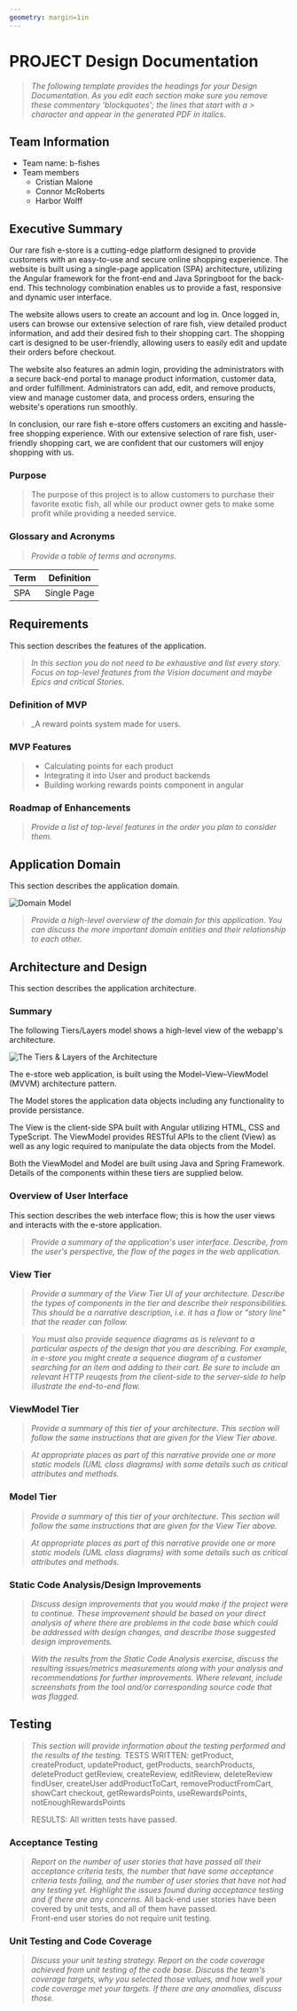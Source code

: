 ```yaml
---
geometry: margin=1in
---
```

# PROJECT Design Documentation

> _The following template provides the headings for your Design
> Documentation.  As you edit each section make sure you remove these
> commentary 'blockquotes'; the lines that start with a > character
> and appear in the generated PDF in italics._

## Team Information
* Team name: b-fishes
* Team members
  * Cristian Malone
  * Connor McRoberts
  * Harbor Wolff

## Executive Summary

Our rare fish e-store is a cutting-edge platform designed to provide customers with an easy-to-use and secure online shopping experience. The website is built using a single-page application (SPA) architecture, utilizing the Angular framework for the front-end and Java Springboot for the back-end. This technology combination enables us to provide a fast, responsive and dynamic user interface.

The website allows users to create an account and log in. Once logged in, users can browse our extensive selection of rare fish, view detailed product information, and add their desired fish to their shopping cart. The shopping cart is designed to be user-friendly, allowing users to easily edit and update their orders before checkout.

The website also features an admin login, providing the administrators with a secure back-end portal to manage product information, customer data, and order fulfillment. Administrators can add, edit, and remove products, view and manage customer data, and process orders, ensuring the website's operations run smoothly.

In conclusion, our rare fish e-store offers customers an exciting and hassle-free shopping experience. With our extensive selection of rare fish, user-friendly shopping cart, we are confident that our customers will enjoy shopping with us.

### Purpose
> The purpose of this project is to allow customers to purchase their favorite
> exotic fish, all while our product owner gets to make some profit while providing 
> a needed service.

### Glossary and Acronyms
> _Provide a table of terms and acronyms._

| Term | Definition |
|------|------------|
| SPA | Single Page |


## Requirements

This section describes the features of the application.

> _In this section you do not need to be exhaustive and list every
> story.  Focus on top-level features from the Vision document and
> maybe Epics and critical Stories._

### Definition of MVP
> _A reward points system made for users.

### MVP Features
> * Calculating points for each product
> * Integrating it into User and product backends
> * Building working rewards points component in angular

### Roadmap of Enhancements
> _Provide a list of top-level features in the order you plan to consider them._


## Application Domain

This section describes the application domain.

![Domain Model](swen_domain.png)

> _Provide a high-level overview of the domain for this application. You
> can discuss the more important domain entities and their relationship
> to each other._


## Architecture and Design

This section describes the application architecture.

### Summary

The following Tiers/Layers model shows a high-level view of the webapp's architecture.

![The Tiers & Layers of the Architecture](architecture-tiers-and-layers.png)

The e-store web application, is built using the Model–View–ViewModel (MVVM) architecture pattern. 

The Model stores the application data objects including any functionality to provide persistance. 

The View is the client-side SPA built with Angular utilizing HTML, CSS and TypeScript. The ViewModel provides RESTful APIs to the client (View) as well as any logic required to manipulate the data objects from the Model.

Both the ViewModel and Model are built using Java and Spring Framework. Details of the components within these tiers are supplied below.


### Overview of User Interface

This section describes the web interface flow; this is how the user views and interacts
with the e-store application.

> _Provide a summary of the application's user interface.  Describe, from
> the user's perspective, the flow of the pages in the web application._


### View Tier
> _Provide a summary of the View Tier UI of your architecture.
> Describe the types of components in the tier and describe their
> responsibilities.  This should be a narrative description, i.e. it has
> a flow or "story line" that the reader can follow._

> _You must also provide sequence diagrams as is relevant to a particular aspects 
> of the design that you are describing.  For example, in e-store you might create a 
> sequence diagram of a customer searching for an item and adding to their cart. 
> Be sure to include an relevant HTTP reuqests from the client-side to the server-side 
> to help illustrate the end-to-end flow._


### ViewModel Tier
> _Provide a summary of this tier of your architecture. This
> section will follow the same instructions that are given for the View
> Tier above._

> _At appropriate places as part of this narrative provide one or more
> static models (UML class diagrams) with some details such as critical attributes and methods._


### Model Tier
> _Provide a summary of this tier of your architecture. This
> section will follow the same instructions that are given for the View
> Tier above._

> _At appropriate places as part of this narrative provide one or more
> static models (UML class diagrams) with some details such as critical attributes and methods._

### Static Code Analysis/Design Improvements
> _Discuss design improvements that you would make if the project were
> to continue. These improvement should be based on your direct
> analysis of where there are problems in the code base which could be
> addressed with design changes, and describe those suggested design
> improvements._

> _With the results from the Static Code Analysis exercise, 
> discuss the resulting issues/metrics measurements along with your analysis
> and recommendations for further improvements. Where relevant, include 
> screenshots from the tool and/or corresponding source code that was flagged._

## Testing
> _This section will provide information about the testing performed
> and the results of the testing._
> TESTS WRITTEN:
> getProduct, createProduct, updateProduct, getProducts, searchProducts, deleteProduct
> getReview, createReview, editReview, deleteReview
> findUser, createUser
> addProductToCart, removeProductFromCart, showCart
> checkout, getRewardsPoints, useRewardsPoints, notEnoughRewardsPoints
> 
> RESULTS:
> All written tests have passed.

### Acceptance Testing
> _Report on the number of user stories that have passed all their
> acceptance criteria tests, the number that have some acceptance
> criteria tests failing, and the number of user stories that
> have not had any testing yet. Highlight the issues found during
> acceptance testing and if there are any concerns._
> All back-end user stories have been covered by unit tests, and all of them have passed.  
> Front-end user stories do not require unit testing.

### Unit Testing and Code Coverage
> _Discuss your unit testing strategy. Report on the code coverage
> achieved from unit testing of the code base. Discuss the team's
> coverage targets, why you selected those values, and how well your
> code coverage met your targets. If there are any anomalies, discuss
> those._
